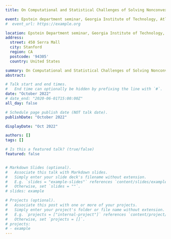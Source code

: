 ```yaml
---
title: On Computational and Statistical Challenges of Solving Nonconvex Minimax Optimization Problems

event: Epstein department seminar, Georgia Institute of Technology, Atlanta, GA
#  event_url: https://example.org

location: Epstein Department seminar, Georgia Institute of Technology, Atlanta, GA
address:
  street: 450 Serra Mall
  city: Stanford
  region: CA
  postcode: '94305'
  country: United States

summary: On Computational and Statistical Challenges of Solving Nonconvex Minimax Optimization Problems
abstract:

# Talk start and end times.
#   End time can optionally be hidden by prefixing the line with `#`.
date: "October 2022"
# date_end: "2020-06-01T15:00:00Z"
all_day: false

# Schedule page publish date (NOT talk date).
publishDate: "October 2022"

displayDate: "Oct 2022"

authors: []
tags: []

# Is this a featured talk? (true/false)
featured: false


# Markdown Slides (optional).
#   Associate this talk with Markdown slides.
#   Simply enter your slide deck's filename without extension.
#   E.g. `slides = "example-slides"` references `content/slides/example-slides.md`.
#   Otherwise, set `slides = ""`.
# slides: example

# Projects (optional).
#   Associate this post with one or more of your projects.
#   Simply enter your project's folder or file name without extension.
#   E.g. `projects = ["internal-project"]` references `content/project/deep-learning/index.md`.
#   Otherwise, set `projects = []`.
# projects:
# - example
---
```

